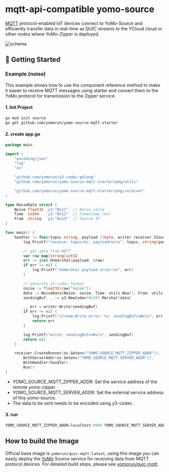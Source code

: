 # mqtt-api-compatible yomo-source
[MQTT](https://mqtt.org/mqtt-specification/) protocol-enabled IoT devices connect to YoMo-Source and efficiently transfer data in real-time as QUIC streams to the YCloud cloud or other nodes where YoMo-Zipper is deployed.

![schema](https://github.com/yomorun/yomo-source-mqtt-starter/blob/main/docs/schema.jpg?raw=true)

## 🚀 Getting Started

### Example (noise)

This example shows how to use the component reference method to make it easier to receive MQTT messages using starter and convert them to the YoMo protocol for transmission to the Zipper service.

#### 1. Init Project

```bash
go mod init source
go get github.com/yomorun/yomo-source-mqtt-starter
```

#### 2. create app.go

```go
package main

import (
	"encoding/json"
	"log"
	"os"

	"github.com/yomorun/y3-codec-golang"
	"github.com/yomorun/yomo-source-mqtt-starter/pkg/utils"

	"github.com/yomorun/yomo-source-mqtt-starter/pkg/receiver"
)

type NoiseData struct {
	Noise float32 `y3:"0x11"` // Noise value
	Time  int64   `y3:"0x12"` // Timestamp (ms)
	From  string  `y3:"0x13"` // Source IP
}

func main() {
	handler := func(topic string, payload []byte, writer receiver.ISourceWriter) error {
		log.Printf("receive: topic=%v, payload=%v\n", topic, string(payload))

		// get data from MQTT
		var raw map[string]int32
		err := json.Unmarshal(payload, &raw)
		if err != nil {
			log.Printf("Unmarshal payload error:%v", err)
		}

		// generate y3-codec format
		noise := float32(raw["noise"])
		data := NoiseData{Noise: noise, Time: utils.Now(), From: utils.IpAddr()}
		sendingBuf, _ := y3.NewCodec(0x10).Marshal(data)

		_, err = writer.Write(sendingBuf)
		if err != nil {
			log.Printf("stream.Write error: %v, sendingBuf=%#x\n", err, sendingBuf)
			return err
		}

		log.Printf("write: sendingBuf=%#v\n", sendingBuf)
		return nil
	}

	receiver.CreateRunner(os.Getenv("YOMO_SOURCE_MQTT_ZIPPER_ADDR")).
		WithServerAddr(os.Getenv("YOMO_SOURCE_MQTT_SERVER_ADDR")).
		WithHandler(handler).
		Run()
}
```

- YOMO_SOURCE_MQTT_ZIPPER_ADDR: Set the service address of the remote yomo-zipper.
- YOMO_SOURCE_MQTT_SERVER_ADDR: Set the external service address of this yomo-source.
- The data to be sent needs to be encoded using y3-codec.

#### 3. run

```go
YOMO_SOURCE_MQTT_ZIPPER_ADDR=localhost:9999 YOMO_SOURCE_MQTT_SERVER_ADDR=0.0.0.0:1883 go run app.go
```

## How to build the Image

Official base image is `yomorun/quic-mqtt:latest`, using this image you can easily deploy the [YoMo](https://github.com/yomorun/yomo) Source service for receiving data from MQTT protocol devices. For detailed build steps, please see [yomorun/quic-mqtt](https://hub.docker.com/repository/docker/yomorun/quic-mqtt).

